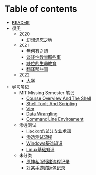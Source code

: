# Table of contents

- [README](README.md)
- 须臾
  - 2020
    - [幻想遗忘之地](须臾/2020/lotus-land-story.md)
  - 2021
    - [無何有之詩](须臾/2021/epiphyllum.md)
    - [谈谈性教育那些事](须臾/2021/about-a-sex.md)
    - [缺位的生命教育](须臾/2021/life-education.md)
    - [翻译那些事](须臾/2021/intertranslation.md)
  - 2022
    - [大学](须臾/2022/college-education.md)
- 学习笔记
  - MIT Missing Semester 笔记
    - [Course Overview And The Shell](学习笔记/MIT-Missing-Semester笔记/Course-Overview-and-The-Shell.md)
    - [Shell Tools And Scripting](学习笔记/MIT-Missing-Semester笔记/Shell-Tools-and-Scripting.md)
    - [Vim](学习笔记/MIT-Missing-Semester笔记/Vim.md)
    - [Data Wrangling](学习笔记/MIT-Missing-Semester笔记/Data-Wrangling.md)
    - [Command Line Environment](学习笔记/MIT-Missing-Semester笔记/Command-line-Environment.md)
  - 渗透测试
    - [Hacker的部分专业术语](学习笔记/渗透测试/term.md)
    - [渗透测试流程](学习笔记/渗透测试/penetration-test-process.md)
    - [Windows基础知识](学习笔记/渗透测试/windows-basics.md)
    - [Linux基础知识](学习笔记/渗透测试/linux-basis.md)
  - 未分类
    - [原神私服搭建流程记录](学习笔记/未分类/Genshin-Private-Server.md)
    - [对某手游的拆包记录](学习笔记/未分类/gfl2ddecrypt.md)
